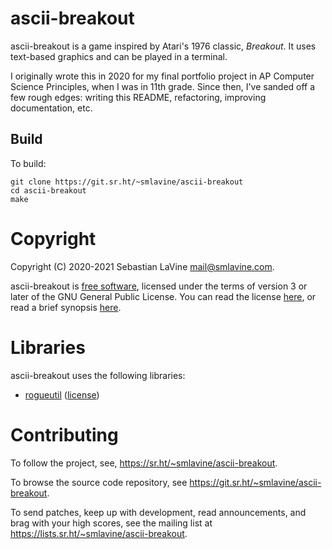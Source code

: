 # ascii-breakout

ascii-breakout is a game inspired by Atari's 1976 classic, _Breakout_.
It uses text-based graphics and can be played in a terminal.

I originally wrote this in 2020 for my final portfolio project in AP
Computer Science Principles, when I was in 11th grade. Since then, I've
sanded off a few rough edges: writing this README, refactoring,
improving documentation, etc.

## Build

To build:
```
git clone https://git.sr.ht/~smlavine/ascii-breakout
cd ascii-breakout
make
```

# Copyright

Copyright (C) 2020-2021 Sebastian LaVine <mail@smlavine.com>.

ascii-breakout is [free software][0], licensed under the terms of
version 3 or later of the GNU General Public License. You can read the
license [here][1], or read a brief synopsis [here][2].

# Libraries

ascii-breakout uses the following libraries:
- [rogueutil](https://github.com/sakhmatd/rogueutil) ([license][3])

# Contributing

To follow the project, see, <https://sr.ht/~smlavine/ascii-breakout>.

To browse the source code repository, see
<https://git.sr.ht/~smlavine/ascii-breakout>.

To send patches, keep up with development, read announcements, and brag
with your high scores, see the mailing list at
<https://lists.sr.ht/~smlavine/ascii-breakout>.

[0]: https://en.wikipedia.org/wiki/free_software
[1]: https://git.sr.ht/~smlavine/ascii-breakout/tree/master/item/LICENSE
[2]: https://choosealicense.com/licenses/gpl-3.0/
[3]: https://git.sr.ht/~smlavine/ascii-breakout/tree/master/item/LICENSE.rogueutil
